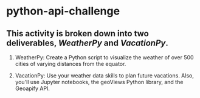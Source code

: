 # python-api-challenge
## This activity is broken down into two deliverables, *WeatherPy* and *VacationPy*. 

1. WeatherPy: Create a Python script to visualize the weather of over 500 cities of varying distances from the equator. 

2. VacationPy:  Use your weather data skills to plan future vacations. Also, you'll use Jupyter notebooks, the geoViews Python library, and the Geoapify API.
